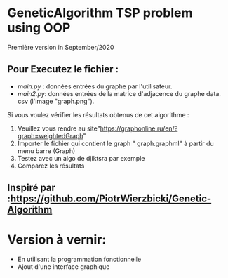 # GeneticAlgorithm TSP problem using OOP
   Première version in September/2020
## Pour Executez le fichier :
 
- *main.py* : données entrées du graphe  par l'utilisateur. 
- *main2.py*: données entrées de la matrice d'adjacence du graphe data. csv (l'image "graph.png").

Si vous voulez vérifier les résultats obtenus de cet algorithme :

 1. Veuillez vous rendre au site"https://graphonline.ru/en/?graph=weightedGraph"
 2. Importer le fichier qui contient le graph " graph.graphml" à partir du menu barre (Graph)
 3. Testez avec un algo de djiktsra par exemple
 4. Comparez les résultats
 
## Inspiré par :https://github.com/PiotrWierzbicki/Genetic-Algorithm
# Version à vernir:
  - En utilisant la programmation fonctionnelle 
  - Ajout d'une interface graphique 
